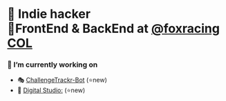 <div>
  <h1>🧩 Indie hacker <br> 🦊FrontEnd & BackEnd at <a href="https://foxracing.com.co" target="_blank">@foxracing COL</a> </h1>
 
  <h3> 🔭 I’m currently working on</h3>
 <ul>
   <li> 🎭 <a href="https://challengetrackr.com" target="_blank">ChallengeTrackr-Bot</a>  (⭐new) </li>
   <li> 🏪 <a href="https://digitalstudio.com.co" target="_blank">Digital Studio:</a>  (⭐new)</li>
 </ul>
</div>

